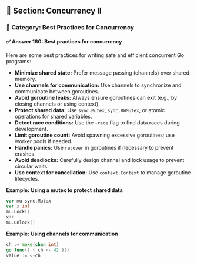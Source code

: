 ## 📘 Section: Concurrency II  
### 🔹 Category: Best Practices for Concurrency  
#### ✅ Answer 160: Best practices for concurrency

Here are some best practices for writing safe and efficient concurrent Go programs:

- **Minimize shared state:** Prefer message passing (channels) over shared memory.
- **Use channels for communication:** Use channels to synchronize and communicate between goroutines.
- **Avoid goroutine leaks:** Always ensure goroutines can exit (e.g., by closing channels or using context).
- **Protect shared data:** Use `sync.Mutex`, `sync.RWMutex`, or atomic operations for shared variables.
- **Detect race conditions:** Use the `-race` flag to find data races during development.
- **Limit goroutine count:** Avoid spawning excessive goroutines; use worker pools if needed.
- **Handle panics:** Use `recover` in goroutines if necessary to prevent crashes.
- **Avoid deadlocks:** Carefully design channel and lock usage to prevent circular waits.
- **Use context for cancellation:** Use `context.Context` to manage goroutine lifecycles.

**Example: Using a mutex to protect shared data**

```go
var mu sync.Mutex
var x int
mu.Lock()
x++
mu.Unlock()
```

**Example: Using channels for communication**

```go
ch := make(chan int)
go func() { ch <- 42 }()
value := <-ch
```
